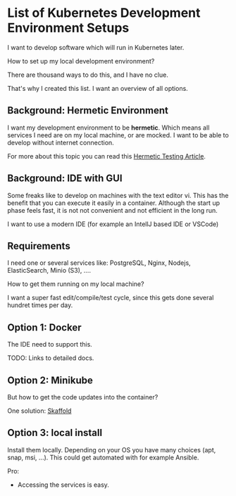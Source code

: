 # List of Kubernetes Development Environment Setups

I want to develop software which will run in Kubernetes later.

How to set up my local development environment?

There are thousand ways to do this, and I have no clue.

That's why I created this list. I want an overview of all options.

## Background: Hermetic Environment

I want my development environment to be **hermetic**. Which means
all services I need are on my local machine, or are mocked.
I want to be able to develop without internet connection.

For more about this topic you can read this [Hermetic Testing Article](https://testing.googleblog.com/2012/10/hermetic-servers.html).

## Background: IDE with GUI

Some freaks like to develop on machines with the text editor vi. This has the benefit that you can execute
it easily in a container. Although the start up phase feels fast, it is not not convenient and not efficient in the long run.

I want to use a modern IDE (for example an IntellJ based IDE or VSCode)

## Requirements

I need one or several services like: PostgreSQL, Nginx, Nodejs, ElasticSearch, Minio (S3), ....

How to get them running on my local machine?

I want a super fast edit/compile/test cycle, since this gets done several hundret times per day.


## Option 1: Docker

The IDE need to support this.

TODO: Links to detailed docs.

## Option 2: Minikube

But how to get the code updates into the container? 

One solution: [Skaffold](https://skaffold.dev/)

## Option 3: local install

Install them locally. Depending on your OS you have many choices (apt, snap, msi, ...). This could get automated with for example Ansible.

Pro:
* Accessing the services is easy. 

